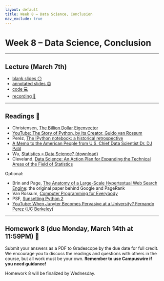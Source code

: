 ```yaml
---
layout: default
title: Week 8 – Data Science, Conclusion
nav_exclude: true
---
```


<script src="https://cdn.mathjax.org/mathjax/latest/MathJax.js?config=TeX-AMS-MML_HTMLorMML" type="text/javascript"></script>

# Week 8 – Data Science, Conclusion

---

## Lecture (March 7th)

- [blank slides 😶](../../slides/lec08.pdf)
- [annotated slides 😊](../../slides/lec08-annotated.pdf)
- [code 💻](http://datahub.ucsd.edu/user-redirect/git-sync?repo=https://github.com/dsc-courses/dsc90-2022-wi&subPath=lecture/lec08)
- [recording 🎥](https://youtu.be/QOjCk-vRczQ)

---

## Readings 📖

- Christensen, [The Billion Dollar Eigenvector](http://jdc.math.uwo.ca/M1600b-2014/l/pagerank-1600.pdf)
- [YouTube: The Story of Python, by Its Creator, Guido van Rossum](https://www.youtube.com/watch?v=J0Aq44Pze-w)
- Peréz, [The IPython notebook: a historical retrospective](http://blog.fperez.org/2012/01/ipython-notebook-historical.html)
- [A Memo to the American People from U.S. Chief Data Scientist Dr. DJ Patil](https://obamawhitehouse.archives.gov/blog/2015/02/19/memo-american-people-us-chief-data-scientist-dr-dj-patil)
- Wu, [Statistics = Data Science? (download)](https://www2.isye.gatech.edu/~jeffwu/presentations/datascience.pdf)
- Cleveland, [Data Science: An Action Plan for Expanding the Technical Areas of the Field of Statistics](https://www.jstor.org/stable/pdf/1403527.pdf?refreqid=excelsior%3A48f6515c2c2246cc92d35a6c9c7e39b8&ab_segments=&origin=)

Optional:
- Brin and Page, [The Anatomy of a Large-Scale Hypertextual Web Search Engine](http://infolab.stanford.edu/~backrub/google.html): the original paper behind Google and PageRank
- Van Rossum, [Computer Programming for Everybody](https://www.python.org/doc/essays/cp4e/)
- PSF, [Sunsetting Python 2](https://www.python.org/doc/sunset-python-2/)
- [YouTube: When Jupyter Becomes Pervasive at a University? Fernando Perez (UC Berkeley)](https://www.youtube.com/watch?v=Wd6a3JIFH0s)

---

## Homework 8 (due Monday, March 14th at 11:59PM) 📝

Submit your answers as a PDF to Gradescope by the due date for full credit. We encourage you to discuss the readings and questions with others in the course, but all work must be your own. **Remember to use Campuswire if you need guidance!**

Homework 8 will be finalized by Wednesday.